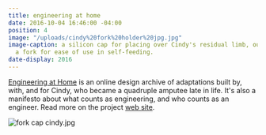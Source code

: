 ```yaml
---
title: engineering at home
date: 2016-10-04 16:46:00 -04:00
position: 4
image: "/uploads/cindy%20fork%20holder%20jpg.jpg"
image-caption: a silicon cap for placing over Cindy's residual limb, outfitted with
  a fork for ease of use in self-feeding.
date-display: 2016
---
```


[Engineering at Home](http://engineeringathome.org/) is an online design archive of adaptations built by, with, and for Cindy, who became a quadruple amputee late in life. It's also a manifesto about what counts as engineering, and who counts as an engineer. Read more on the project [web site](http://engineeringathome.org/).

![fork cap cindy.jpg](/uploads/fork%20cap%20cindy.jpg)